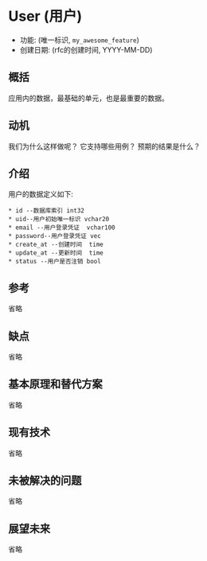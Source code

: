 # User (用户)
- 功能: (唯一标识, `my_awesome_feature`)
- 创建日期: (rfc的创建时间, YYYY-MM-DD)


## 概括

应用内的数据，最基础的单元，也是最重要的数据。

## 动机

我们为什么这样做呢？ 它支持哪些用例？ 预期的结果是什么？

## 介绍

用户的数据定义如下:

    * id --数据库索引 int32
    * uid--用户初始唯一标识 vchar20
    * email --用户登录凭证  vchar100
    * password--用户登录凭证 vec
    * create_at --创建时间  time
    * update_at --更新时间  time
    * status --用户是否注销 bool

## 参考

省略

## 缺点

省略

## 基本原理和替代方案

省略

## 现有技术


省略

## 未被解决的问题

省略

## 展望未来

省略